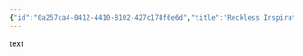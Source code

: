 ```yaml
---
{"id":"0a257ca4-0412-4410-8102-427c178f6e6d","title":"Reckless Inspiration","description":"Reckless Inspiration house rule description.","publish":true,"date_created":"Monday, April 22nd 2024, 10:40:57 pm","date_modified":"Monday, April 22nd 2024, 10:41:22 pm","cssclasses":["mado-heading"],"path":"Tabletop/Homebrew/Dungeons & Dragons/Reckless Inspiration.md","permalink":"/tabletop/homebrew/dungeons-and-dragons/reckless-inspiration/","PassFrontmatter":true}
---
```



text
